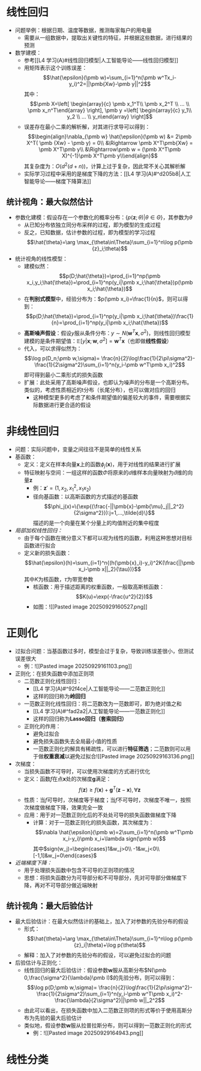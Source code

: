 # 线性回归
- 问题举例：根据日期、温度等数据，推测每家每户的用电量
	- 需要从一组数据中，提取出关键性的特征，并根据这些数据，进行结果的预测
- 数学建模：
	- 参考[[L4 学习(A)#线性回归模型|人工智能导论——线性回归模型]]
	- 用矩阵表示这个训练误差：$$\hat{\epsilon}(\pmb w)=\sum_{i=1}^n(\pmb w^Tx_i-y_i)^2=||\pmb{Xw}-\pmb y||^2$$其中：$$\pmb X=\left[ \begin{array}{c} \pmb x_1^T\\ \pmb x_2^T \\ ... \\ \pmb x_n^T\end{array} \right], \pmb y =\left[ \begin{array}{c} y_1\\ y_2 \\ ... \\ y_n\end{array} \right]$$ 
	- 误差存在最小二乘的解析解，对其进行求导可以得到：$$\begin{align}\nabla_{\pmb w} \hat{\epsilon}(\pmb w) &= 2\pmb X^T( \pmb {Xw} - \pmb y) = 0\\ &\Rightarrow \pmb X^T\pmb{Xw} = \pmb X^T\pmb y\\ &\Rightarrow\pmb w = (\pmb X^T\pmb X)^{-1}\pmb X^T\pmb y\\\end{align}$$其复杂度为：$O(d^2(d+n))$，计算上过于复杂，因此常不关心其解析解
	- 实际学习过程中采用的是梯度下降的方法：[[L4 学习(A)#^d205b8|人工智能导论——梯度下降算法]]
## 统计视角：最大似然估计
- 参数化建模：假设存在一个参数化的概率分布：$\{p(\pmb z;\theta)|\theta\in\Theta\}$，其参数为$\theta$
	- 从已知分布依独立同分布采样的过程，即为模型的生成过程
	- 反之，已知数据，估计参数的过程，即为模型的学习过程$$\hat{\theta}=\arg \max_{\theta\in\Theta}\sum_{i=1}^n\log p(\pmb {z}_i;\theta)$$
- 统计视角的线性模型：
	- 建模似然：$$p(D;\hat{\theta})=\prod_{i=1}^np(\pmb x_i,y_i;\hat{\theta})=\prod_{i=1}^np(y_i|\pmb x_i;\hat{\theta})p(\pmb x_i;\hat{\theta})$$
	- 在**判别式模型**中，经验分布为：$p(\pmb x_i)=\frac{1}{n}$，则可以得到：$$p(D;\hat{\theta})=\prod_{i=1}^np(y_i|\pmb x_i;\hat{\theta})\frac{1}{n}∝\prod_{i=1}^np(y_i|\pmb x_i;\hat{\theta})$$
	- **高斯噪声假设**：假设$y$服从条件分布：$y\sim N(\pmb w^T\pmb x,\sigma^2)$，则线性回归模型建模的是条件期望值：$\mathbb E[y|\pmb x;\pmb w,\sigma^2]=\pmb w^T\pmb x$（也即做**线性假设**）
	- 代入，可以求得似然为：$$\log p(D_n;\pmb w,\sigma)= \frac{n}{2}\log\frac{1}{2\pi\sigma^2}-\frac{1}{2\sigma^2}\sum_{i=1}^n(y_i-\pmb w^T\pmb x_i)^2$$即可得到最小二乘形式的损失函数
	- 扩展：此处采用了高斯噪声假设，也即认为噪声的分布是一个高斯分布。类似的，考虑性质相近的t分布（长尾分布），也可以做对应的回归
		- 这种模型更多的考虑了和条件期望值的偏差较大的事件，需要根据实际数据进行更合适的假设
# 非线性回归
- 问题：实际问题中，变量之间往往不是简单的线性关系
- 基函数：
	- 定义：定义在样本向量$\pmb x$上的函数$\phi_j(\pmb x)$，用于对线性的结果进行扩展
	- 特征映射与空间：一组这样的函数$\Phi$将原来的$d$维样本向量映射为$\tilde{d}$维的向量$\pmb z$
		- 例：$\pmb z'=(1,x_2,x_1^2,x_1x_2)$
		- 径向基函数：以高斯函数的方式描述的基函数$$\phi_j(x)=\{\exp{(\frac{-||\pmb{x}-\pmb{\mu}_j||_2^2}{2\sigma^2}}):j=1,...,\tilde{d}\}$$描述的是一个向量在某个分量上的均值附近的集中程度
- *局部加权线性回归：*
	- 由于每个函数在微分意义下都可以视为线性的函数，利用这种思想对目标函数进行拟合
	- 定义新的损失函数：$$\hat{\epsilon}(h)=\sum_{i=1}^n{(h(\pmb{x}_i)-y_i)^2K(\frac{||\pmb x_i-\pmb x||_2}{\tau})}$$其中$K$为核函数，$\tau$为带宽参数
		- 核函数：用于描述距离的权重函数，一般取高斯核函数：$$K(u)=\exp(-\frac{u^2}{2})$$
		- 如图：![[Pasted image 20250929160527.png]]
# 正则化
- 过拟合问题：当基函数过多时，模型会过于复杂，导致训练误差很小，但测试误差很大
	- 例：![[Pasted image 20250929161103.png]]
- 正则化：在损失函数中添加正则项
	- 二范数正则化线性回归：
		- [[L4 学习(A)#^92f4ce|人工智能导论——二范数正则化]]
		- 这样的回归称为**岭回归**
	- 一范数正则化线性回归：将二范数改为一范数即可，即为绝对值之和
		- [[L4 学习(A)#^fad2a2|人工智能导论——一范数正则化]]
		- 这样的回归称为**Lasso回归（套索回归）**
	- 正则化的作用：
		- 避免过拟合
		- 避免损失函数失去全局最小值的性质
		- 一范数正则化的解具有稀疏性，可以进行**特征筛选**；二范数则可以用于做**权重衰减**以避免过拟合![[Pasted image 20250929163136.png]]
- 次梯度：
	- 当损失函数不可导时，可以使用次梯度的方式进行优化
	- 定义：函数$f$在点$\pmb x$处的次梯度$\pmb g$满足：$$f(\pmb z)\geq f(\pmb x)+\pmb g^T(\pmb z-\pmb x),\forall \pmb z$$
	- 性质：当$f$可导时，次梯度等于梯度；当$f$不可导时，次梯度不唯一，按照次梯度做梯度下降，效果完全一致
	- 应用：用于对一范数正则化后的不处处可导的损失函数做梯度下降
		- 计算：对于一范数正则化的损失函数，其次梯度为：$$\nabla \hat{\epsilon}(\pmb w)=2\sum_{i=1}^n(\pmb w^T\pmb x_i-y_i)\pmb x_i+\lambda sign(\pmb w)$$其中$sign(w_j)=\begin{cases}1&w_j>0\\ -1&w_j<0\\ [-1,1]&w_j=0\end{cases}$
- *近端梯度下降：*
	- 用于处理损失函数中包含不可导的正则项的情况
	- 思想：将损失函数分为可导部分和不可导部分，先对可导部分做梯度下降，再对不可导部分做近端映射
## 统计视角：最大后验估计
- 最大后验估计：在最大似然估计的基础上，加入了对参数的先验分布的假设
	- 形式：$$\hat{\theta}=\arg \max_{\theta\in\Theta}\sum_{i=1}^n\log p(\pmb {z}_i|\theta)+\log p(\theta)$$
	- 解释：加入了对参数的先验分布的假设，可以避免过拟合的问题
- 后验估计与正则化：
	- 线性回归的最大后验估计：假设参数$\pmb w$服从高斯分布$N(\pmb 0,\frac{\sigma^2}{\lambda}\pmb I)$的先验分布，则可以得到：$$\log p(D;\pmb w,\sigma)= \frac{n}{2}\log\frac{1}{2\pi\sigma^2}-\frac{1}{2\sigma^2}\sum_{i=1}^n(y_i-\pmb w^T\pmb x_i)^2-\frac{\lambda}{2\sigma^2}||\pmb w||_2^2$$
	- 由此可以看出，在损失函数中加入二范数正则项的形式等价于使用高斯分布为先验的最大后验估计
	- 类似地，假设参数$\pmb w$服从拉普拉斯分布，则可以得到一范数正则化的形式
		- 例：![[Pasted image 20250929164943.png]]
# 线性分类
